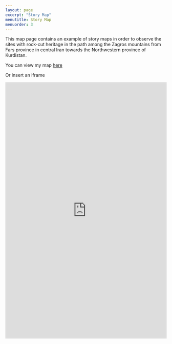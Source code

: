 ```yaml
---
layout: page
excerpt: "Story Map"
menutitle: Story Map
menuorder: 3
---
```

This map page contains an example of story maps in order to observe the sites with rock-cut heritage in the path among the Zagros mountains from Fars province in central Iran towards the Northwestern province of Kurdistan.

You can view my map [here](https://uploads.knightlab.com/storymapjs/2b9409186fc2561b78b700b22d4cd425/rock-cut-architecture-of-iran-1/index.html)

Or insert an iframe

<iframe src="https://uploads.knightlab.com/storymapjs/2b9409186fc2561b78b700b22d4cd425/rock-cut-architecture-of-iran-1/index.html" frameborder="0" width="100%" height="800"></iframe>
